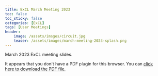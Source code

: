 ```yaml
---
title: ExCL March Meeting 2023
toc: false
toc_sticky: false
categories: [ExCL]
tags: [User Meetings]
header:
    image: /assets/images/circuit.jpg
    teaser: /assets/images/march-meeting-2023-splash.png
---
```


March 2023 ExCL meeting slides.

<object data='{% link /assets/presentations/2023-03-march-excl-meeting.pdf %}' type='application/pdf' width='560' height='700'><p>It appears that you don't have a PDF plugin for this browser. You can <a href='{% link /assets/presentations/2023-03-march-excl-meeting.pdf %}'>click here to download the PDF file.</a></p></object>

